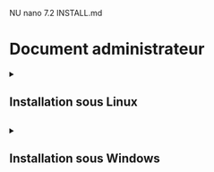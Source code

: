NU nano 7.2                                                                                                              INSTALL.md                                                                                                                       
# Document administrateur  

<details>
<summary><h2>Installation sous Linux<h2></summary>
<br>

  + <details>
    <summary><h3>Prérequis techniques<h3></summary>
    <br>

    **Serveur Debian 12 (en CLI sans GUI):**  
    Nom : **SRVLX01**  
    Compte : **root**  
    Mot de passe : **Azerty1***  
    Adresse IP fixe : **172.16.10.10/24** 
    
    **Client Ubuntu 22.04/24.04 LTS :**
    Nom : **CLILIN01**  
    Compte utilisateur : **wilder** (dans le groupe sudo)  
    Mot de passe : **Azerty1***  
    Adresse IP fixe : **172.16.10.30/24** 

    </details>

  + <details>
    <summary><h3>Etapes d'installation et de configuration<h3></summary>
    <br>
      
    "Tapez votre texte ici"
    
    </details>

  + <details>
    <summary><h3>F.A.Q.<h3></summary>
    <br>
      
    #### Solutions aux problèmes et communs liés à l'installation et à la configuration.  
      
    </details>

</details>
        
<details>
<summary><h2>Installation sous Windows<h2></summary>
<br>
  
  + <details>
    <summary><h3>Prérequis techniques<h3></summary>
    <br>
    
    **Serveur Windows Server 2022 (avec GUI):**  
    Nom : **SRVWIN01**  
    Compte : **Administrator** (dans le groupe des admins locaux)  
    Mot de passe : **Azerty1***  
    Adresse IP fixe : **172.16.10.5/24**  

    **Client Windows 10 :** 
    Nom : **CLIWIN01**  
    Compte utilisateur : **wilder** (dans le groupe des admins locaux)   
    Mot de passe : **Azerty1***  
    Adresse IP fixe : **172.16.10.20/24**      
  
    </details>

  + <details>
    <summary><h3>Etapes d'installation et de configuration<h3></summary>
    <br>

    #### Instruction étape par étape :  
  
    Le script va s'exécuter sur le PC WINDOWS SERVER 2022 et agir sur le PC distant WINDOWS 11 client.  
    Il va donc falloir configurer :  
    **1- Le PC Windows Serveur**  
    **2- Le PC Windows Client**  

    **Configuration et installations des deux interfaces Windows**    
  
    Toutes les opératieons décrites ci-après se trouvent dans le script co_ssh.ps1 etr sont donc automatisées.
    Pour commencer, il faut ouvrir Powershell en tant qu'administrateur
    Installer Open ssh sur le serveur avec la commande :  
  
        Add-WindowsCapability -Online -Name OpenSSH.Server~~~~0.0.1.0  
  
  
    Après ça il faut démarrer le service ssh :  
  
        Start-Service sshd  
  
    Ensuite, on le configure pour qu'il démarre automatiquement :  
  
        Set-Service -Name -StartupType "Automatic"  
  
    Le démarrage du service SSH a généré le fichier de configuration C:\ProgramData\ssh\sshd_config .  
    Nous allons le modifier avec le bloc notes Windows :  
  
        notepad C:\ProgramData\ssh\sshd_config  
  
    Une fois le fichier ouvert, nous allons modifier la configuration du serveur SSH en autorisant la connexion par mot de passe. Pour ce faire il faut retirer le caractère # situé devant cette ligne :  

    <P ALIGN="center"><IMG src="https://github.com/WildCodeSchool/TSSR-BDX-0924-P2-G2/tree/main/Images/notepad1.png" width=600></P>  
  
    Nous devons ajouter la prise en charge de PowerShell en l'intégrant en tant que sous-système, sinon il n'y a que quelques commandes qui vont fonctionner (non PowerShell). Vous devez ajouter cette nouvelle ligne à la suite de ces deux lignes :  
  
        Subsystem powershell c:/progra~1/powershell/7/pwsh.exe -sshs -NoLogo  
  
    <P ALIGN="center"><IMG src="https://github.com/WildCodeSchool/TSSR-BDX-0924-P2-G2/tree/main/Images/notepad2.png" width=600></P>  
  
    </details>
      
      
      
  + <details>
    <summary><h3>F.A.Q.<h3></summary>
      
    #### Solutions aux problèmes et communs liés à l'installation et à la configuration.  
     

    </details>

</details>

